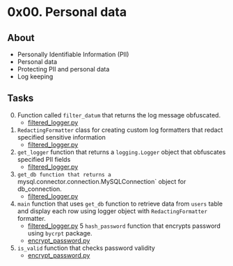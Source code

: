 # 0x00. Personal data

## About
* Personally Identifiable Information (PII)
* Personal data
* Protecting PII and personal data
* Log keeping

## Tasks
0. Function called `filter_datum` that returns the log message obfuscated.
    * [filtered_logger.py](filtered_logger.py)
1. `RedactingFormatter` class for creating custom log formatters that redact specified sensitive information
    * [filtered_logger.py](filtered_logger.py)
2. `get_logger` function that returns a `logging.Logger` object that obfuscates specified PII fields
    * [filtered_logger.py](filtered_logger.py)
3. `get_db function that returns a `mysql.connector.connection.MySQLConnection` object for db_connection.
    * [filtered_logger.py](filtered_logger.py)
4. `main` function that uses `get_db` function to retrieve data from `users` table and display each row using logger object with `RedactingFormatter` formatter.
    * [filtered_logger.py](filtered_logger.py)
5 `hash_password` function that encrypts password using `bycrpt` package.
    * [encrypt_password.py](encrypt_password.py)
6. `is_valid` function that checks password validity
    * [encrypt_password.py](encrypt_password.py)
